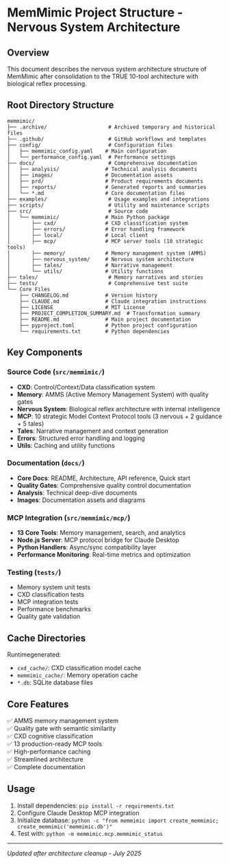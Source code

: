 # MemMimic Project Structure - Nervous System Architecture

## Overview
This document describes the nervous system architecture structure of MemMimic after consolidation to the TRUE 10-tool architecture with biological reflex processing.

## Root Directory Structure

```
memmimic/
├── .archive/                    # Archived temporary and historical files
├── .github/                     # GitHub workflows and templates
├── config/                      # Configuration files
│   ├── memmimic_config.yaml    # Main configuration
│   └── performance_config.yaml  # Performance settings
├── docs/                        # Comprehensive documentation
│   ├── analysis/               # Technical analysis documents
│   ├── images/                 # Documentation assets
│   ├── prd/                    # Product requirements documents
│   ├── reports/                # Generated reports and summaries
│   └── *.md                    # Core documentation files
├── examples/                    # Usage examples and integrations
├── scripts/                     # Utility and maintenance scripts
├── src/                         # Source code
│   └── memmimic/               # Main Python package
│       ├── cxd/                # CXD classification system
│       ├── errors/             # Error handling framework
│       ├── local/              # Local client
│       ├── mcp/                # MCP server tools (10 strategic tools)
│       ├── memory/             # Memory management system (AMMS)
│       ├── nervous_system/     # Nervous system architecture
│       ├── tales/              # Narrative management
│       └── utils/              # Utility functions
├── tales/                       # Memory narratives and stories
├── tests/                       # Comprehensive test suite
└── Core Files
    ├── CHANGELOG.md            # Version history
    ├── CLAUDE.md               # Claude integration instructions
    ├── LICENSE                 # MIT License
    ├── PROJECT_COMPLETION_SUMMARY.md  # Transformation summary
    ├── README.md               # Main project documentation
    ├── pyproject.toml          # Python project configuration
    └── requirements.txt        # Python dependencies
```

## Key Components

### Source Code (`src/memmimic/`)
- **CXD**: Control/Context/Data classification system
- **Memory**: AMMS (Active Memory Management System) with quality gates
- **Nervous System**: Biological reflex architecture with internal intelligence
- **MCP**: 10 strategic Model Context Protocol tools (3 nervous + 2 guidance + 5 tales)
- **Tales**: Narrative management and context generation
- **Errors**: Structured error handling and logging
- **Utils**: Caching and utility functions

### Documentation (`docs/`)
- **Core Docs**: README, Architecture, API reference, Quick start
- **Quality Gates**: Comprehensive quality control documentation
- **Analysis**: Technical deep-dive documents
- **Images**: Documentation assets and diagrams

### MCP Integration (`src/memmimic/mcp/`)
- **13 Core Tools**: Memory management, search, and analytics
- **Node.js Server**: MCP protocol bridge for Claude Desktop
- **Python Handlers**: Async/sync compatibility layer
- **Performance Monitoring**: Real-time metrics and optimization

### Testing (`tests/`)
- Memory system unit tests
- CXD classification tests
- MCP integration tests
- Performance benchmarks
- Quality gate validation

## Cache Directories
Runtimegenerated:
- `cxd_cache/`: CXD classification model cache
- `memmimic_cache/`: Memory operation cache
- `*.db`: SQLite database files

## Core Features
✅ AMMS memory management system  
✅ Quality gate with semantic similarity  
✅ CXD cognitive classification  
✅ 13 production-ready MCP tools  
✅ High-performance caching  
✅ Streamlined architecture  
✅ Complete documentation  

## Usage
1. Install dependencies: `pip install -r requirements.txt`
2. Configure Claude Desktop MCP integration
3. Initialize database: `python -c "from memmimic import create_memmimic; create_memmimic('memmimic.db')"`
4. Test with: `python -m memmimic.mcp.memmimic_status`

---
*Updated after architecture cleanup - July 2025*